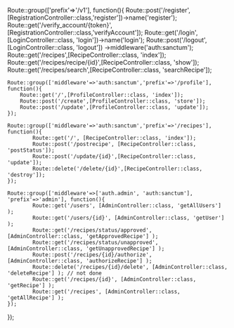 Route::group(['prefix'=>'/v1'], function(){
Route::post('/register', [RegistrationController::class,'register'])->name('register');
Route::get('/verify_account/{token}', [RegistrationController::class,'verifyAccount']);
Route::get('/login', [LoginController::class, 'login'])->name('login');
Route::post('/logout', [LoginController::class, 'logout'])
->middleware('auth:sanctum');
Route::get('/recipes',[RecipeController::class, 'index']);
Route::get('/recipes/recipe/{id}',[RecipeController::class, 'show']);
Route::get('/recipes/search',[RecipeController::class, 'searchRecipe']);


    Route::group(['middleware'=>'auth:sanctum','prefix'=>'/profile'], function(){
        Route::get('/',[ProfileController::class, 'index']);
        Route::post('/create',[ProfileController::class, 'store']);
        Route::post('/update',[ProfileController::class, 'update']);
    });

    Route::group(['middleware'=>'auth:sanctum','prefix'=>'/recipes'], function(){
            Route::get('/', [RecipeController::class, 'index']);
            Route::post('/postrecipe', [RecipeController::class, 'postStatus']);
            Route::post('/update/{id}',[RecipeController::class, 'update']);
            Route::delete('/delete/{id}',[RecipeController::class, 'destroy']);
    });

    Route::group(['middleware'=>['auth.admin', 'auth:sanctum'], 'prefix'=>'admin'], function(){
            Route::get('/users', [AdminController::class, 'getAllUsers'] );
            Route::get('/users/{id}', [AdminController::class, 'getUser'] );
            Route::get('/recipes/status/approved', [AdminController::class, 'getApprovedRecipe'] );
            Route::get('/recipes/status/unapproved', [AdminController::class, 'getUnapprovedRecipe'] );
            Route::post('/recipes/{id}/authorize', [AdminController::class, 'authorizeRecipe'] );
            Route::delete('/recipes/{id}/delete', [AdminController::class, 'deleteRecipe'] ); // not done
            Route::get('/recipes/{id}', [AdminController::class, 'getRecipe'] );
            Route::get('/recipes', [AdminController::class, 'getAllRecipe'] );
    });

});
